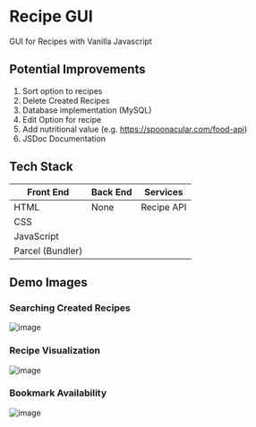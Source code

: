 # Recipe GUI
GUI for Recipes with Vanilla Javascript

## Potential Improvements
1. Sort option to recipes
2. Delete Created Recipes
3. Database implementation (MySQL)
4. Edit Option for recipe
5. Add nutritional value (e.g. https://spoonacular.com/food-api)
6. JSDoc Documentation

## Tech Stack
| Front End  | Back End | Services |
|------------|----------|----------|
| HTML       | None     | Recipe API  |
| CSS        |          |          |
| JavaScript |          |          |
| Parcel (Bundler) |          |          |
## Demo Images

### Searching Created Recipes
![image](https://user-images.githubusercontent.com/87340855/224569166-0b0b0cdc-4647-4f54-abe8-4e2f89908838.png)

### Recipe Visualization
![image](https://user-images.githubusercontent.com/87340855/224569206-d0004bd5-9d95-46d9-a6de-47957a500326.png)

### Bookmark Availability
![image](https://user-images.githubusercontent.com/87340855/224569222-09ec6bde-c9ec-4505-952e-4efc6f20e918.png)

